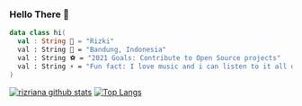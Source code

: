 ### Hello There 👋

```kotlin
data class hi(
  val : String 🧙 = "Rizki"
  val : String 🏰 = "Bandung, Indonesia"
  val : String ⚽ = "2021 Goals: Contribute to Open Source projects"
  val : String ⚡ = "Fun fact: I love music and i can listen to it all day long 🤣"
)
```

[![rizriana github stats](https://github-readme-stats.wasabeef.vercel.app/api?username=rizriana&show_icons=true&line_height=21&show_icons=true&theme=vue&hide_border=true)](https://github.com/anuraghazra/github-readme-stats)
[![Top Langs](https://github-readme-stats.vercel.app/api/top-langs/?username=rizriana&show_icons=true&layout=compact&theme=vue&hide_border=true)](https://github.com/anuraghazra/github-readme-stats)

<!---
rizriana/rizriana is a ✨ special ✨ repository because its `README.md` (this file) appears on your GitHub profile.
You can click the Preview link to take a look at your changes.
--->
